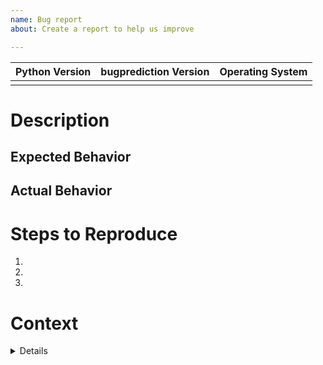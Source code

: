 ```yaml
---
name: Bug report
about: Create a report to help us improve

---
```


<!-- Please fulfill the table below-->
| Python Version | bugprediction Version | Operating System |
| -------------- | --------------------- | ---------------- |
|                |                       |                  |

# Description
<!-- Please add a brief description of the error you are receiving here.-->


## Expected Behavior
<!-- How should the extension act? -->


## Actual Behavior
<!-- How is the extension actually behaving? -->


# Steps to Reproduce
<!-- Please add here all necessary steps that need to be taken to reproduce the behavior. -->
1. 
2. 
3. 

# Context
<details><pre>
<!-- Please add any further details here e.g. screenshots -->

</pre></details>
